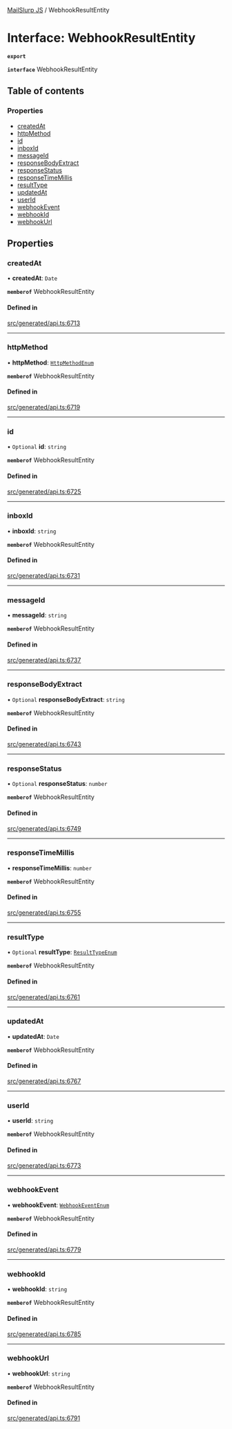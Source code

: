 [MailSlurp JS](../README.md) / WebhookResultEntity

# Interface: WebhookResultEntity

**`export`**

**`interface`** WebhookResultEntity

## Table of contents

### Properties

- [createdAt](WebhookResultEntity.md#createdat)
- [httpMethod](WebhookResultEntity.md#httpmethod)
- [id](WebhookResultEntity.md#id)
- [inboxId](WebhookResultEntity.md#inboxid)
- [messageId](WebhookResultEntity.md#messageid)
- [responseBodyExtract](WebhookResultEntity.md#responsebodyextract)
- [responseStatus](WebhookResultEntity.md#responsestatus)
- [responseTimeMillis](WebhookResultEntity.md#responsetimemillis)
- [resultType](WebhookResultEntity.md#resulttype)
- [updatedAt](WebhookResultEntity.md#updatedat)
- [userId](WebhookResultEntity.md#userid)
- [webhookEvent](WebhookResultEntity.md#webhookevent)
- [webhookId](WebhookResultEntity.md#webhookid)
- [webhookUrl](WebhookResultEntity.md#webhookurl)

## Properties

### createdAt

• **createdAt**: `Date`

**`memberof`** WebhookResultEntity

#### Defined in

[src/generated/api.ts:6713](https://github.com/mailslurp/mailslurp-client/blob/75eefbf/src/generated/api.ts#L6713)

___

### httpMethod

• **httpMethod**: [`HttpMethodEnum`](../enums/WebhookResultEntity.HttpMethodEnum.md)

**`memberof`** WebhookResultEntity

#### Defined in

[src/generated/api.ts:6719](https://github.com/mailslurp/mailslurp-client/blob/75eefbf/src/generated/api.ts#L6719)

___

### id

• `Optional` **id**: `string`

**`memberof`** WebhookResultEntity

#### Defined in

[src/generated/api.ts:6725](https://github.com/mailslurp/mailslurp-client/blob/75eefbf/src/generated/api.ts#L6725)

___

### inboxId

• **inboxId**: `string`

**`memberof`** WebhookResultEntity

#### Defined in

[src/generated/api.ts:6731](https://github.com/mailslurp/mailslurp-client/blob/75eefbf/src/generated/api.ts#L6731)

___

### messageId

• **messageId**: `string`

**`memberof`** WebhookResultEntity

#### Defined in

[src/generated/api.ts:6737](https://github.com/mailslurp/mailslurp-client/blob/75eefbf/src/generated/api.ts#L6737)

___

### responseBodyExtract

• `Optional` **responseBodyExtract**: `string`

**`memberof`** WebhookResultEntity

#### Defined in

[src/generated/api.ts:6743](https://github.com/mailslurp/mailslurp-client/blob/75eefbf/src/generated/api.ts#L6743)

___

### responseStatus

• `Optional` **responseStatus**: `number`

**`memberof`** WebhookResultEntity

#### Defined in

[src/generated/api.ts:6749](https://github.com/mailslurp/mailslurp-client/blob/75eefbf/src/generated/api.ts#L6749)

___

### responseTimeMillis

• **responseTimeMillis**: `number`

**`memberof`** WebhookResultEntity

#### Defined in

[src/generated/api.ts:6755](https://github.com/mailslurp/mailslurp-client/blob/75eefbf/src/generated/api.ts#L6755)

___

### resultType

• `Optional` **resultType**: [`ResultTypeEnum`](../enums/WebhookResultEntity.ResultTypeEnum.md)

**`memberof`** WebhookResultEntity

#### Defined in

[src/generated/api.ts:6761](https://github.com/mailslurp/mailslurp-client/blob/75eefbf/src/generated/api.ts#L6761)

___

### updatedAt

• **updatedAt**: `Date`

**`memberof`** WebhookResultEntity

#### Defined in

[src/generated/api.ts:6767](https://github.com/mailslurp/mailslurp-client/blob/75eefbf/src/generated/api.ts#L6767)

___

### userId

• **userId**: `string`

**`memberof`** WebhookResultEntity

#### Defined in

[src/generated/api.ts:6773](https://github.com/mailslurp/mailslurp-client/blob/75eefbf/src/generated/api.ts#L6773)

___

### webhookEvent

• **webhookEvent**: [`WebhookEventEnum`](../enums/WebhookResultEntity.WebhookEventEnum.md)

**`memberof`** WebhookResultEntity

#### Defined in

[src/generated/api.ts:6779](https://github.com/mailslurp/mailslurp-client/blob/75eefbf/src/generated/api.ts#L6779)

___

### webhookId

• **webhookId**: `string`

**`memberof`** WebhookResultEntity

#### Defined in

[src/generated/api.ts:6785](https://github.com/mailslurp/mailslurp-client/blob/75eefbf/src/generated/api.ts#L6785)

___

### webhookUrl

• **webhookUrl**: `string`

**`memberof`** WebhookResultEntity

#### Defined in

[src/generated/api.ts:6791](https://github.com/mailslurp/mailslurp-client/blob/75eefbf/src/generated/api.ts#L6791)
